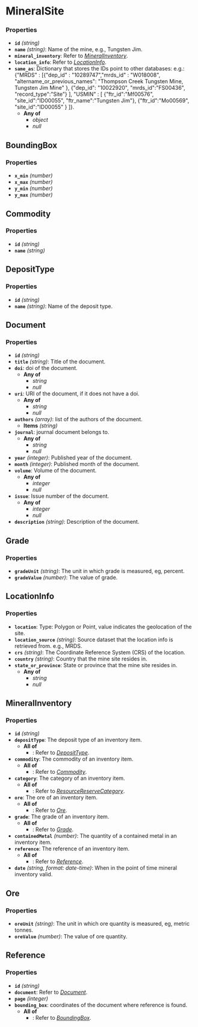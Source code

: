 # MineralSite

### Properties

- **`id`** *(string)*
- **`name`** *(string)*: Name of the mine, e.g., Tungsten Jim.
- **`mineral_inventory`**: Refer to *[MineralInventory](#MineralInventory)*.
- **`location_info`**: Refer to *[LocationInfo](#LocationInfo)*.
- **`same_as`**: Dictionary that stores the IDs point to other databases: e.g.: {"MRDS" : [{"dep_id" : "10289747","mrds_id" : "W018008",    "altername_or_previous_names": "Thompson Creek Tungsten Mine, Tungsten Jim Mine"    },    {"dep_id": "10022920",    "mrds_id":"FS00436",    "record_type":"Site"}  ],  "USMIN" : [  {"ftr_id":"Mf00576",  "site_id":"ID00055",  "ftr_name":"Tungsten Jim"},  {"ftr_id":"Mo00569",  "site_id":"ID00055"  }  ]}.
  - **Any of**
    - *object*
    - *null*

## BoundingBox

### Properties

- **`x_min`** *(number)*
- **`x_max`** *(number)*
- **`y_min`** *(number)*
- **`y_max`** *(number)*

## Commodity

### Properties

- **`id`** *(string)*
- **`name`** *(string)*

## DepositType

### Properties

- **`id`** *(string)*
- **`name`** *(string)*: Name of the deposit type.

## Document

### Properties

- **`id`** *(string)*
- **`title`** *(string)*: Title of the document.
- **`doi`**: doi of the document.
  - **Any of**
    - *string*
    - *null*
- **`uri`**: URI of the document, if it does not have a doi.
  - **Any of**
    - *string*
    - *null*
- **`authors`** *(array)*: list of the authors of the document.
  - **Items** *(string)*
- **`journal`**: journal document belongs to.
  - **Any of**
    - *string*
    - *null*
- **`year`** *(integer)*: Published year of the document.
- **`month`** *(integer)*: Published month of the document.
- **`volume`**: Volume of the document.
  - **Any of**
    - *integer*
    - *null*
- **`issue`**: Issue number of the document.
  - **Any of**
    - *integer*
    - *null*
- **`description`** *(string)*: Description of the document.

## Grade

### Properties

- **`gradeUnit`** *(string)*: The unit in which grade is measured, eg, percent.
- **`gradeValue`** *(number)*: The value of grade.

## LocationInfo

### Properties

- **`location`**: Type: Polygon or Point, value indicates the geolocation of the site.
- **`location_source`** *(string)*: Source dataset that the location info is retrieved from. e.g., MRDS.
- **`crs`** *(string)*: The Coordinate Reference System (CRS) of the location.
- **`country`** *(string)*: Country that the mine site resides in.
- **`state_or_province`**: State or province that the mine site resides in.
  - **Any of**
    - *string*
    - *null*

## MineralInventory

### Properties

- **`id`** *(string)*
- **`depositType`**: The deposit type of an inventory item.
  - **All of**
    - : Refer to *[DepositType](#DepositType)*.
- **`commodity`**: The commodity of an inventory item.
  - **All of**
    - : Refer to *[Commodity](#Commodity)*.
- **`category`**: The category of an inventory item.
  - **All of**
    - : Refer to *[ResourceReserveCategory](#ResourceReserveCategory)*.
- **`ore`**: The ore of an inventory item.
  - **All of**
    - : Refer to *[Ore](#Ore)*.
- **`grade`**: The grade of an inventory item.
  - **All of**
    - : Refer to *[Grade](#Grade)*.
- **`containedMetal`** *(number)*: The quantity of a contained metal in an inventory item.
- **`reference`**: The reference of an inventory item.
  - **All of**
    - : Refer to *[Reference](#Reference)*.
- **`date`** *(string, format: date-time)*: When in the point of time mineral inventory valid.

## Ore

### Properties

- **`oreUnit`** *(string)*: The unit in which ore quantity is measured, eg, metric tonnes.
- **`oreValue`** *(number)*: The value of ore quantity.

## Reference

### Properties

- **`id`** *(string)*
- **`document`**: Refer to *[Document](#Document)*.
- **`page`** *(integer)*
- **`bounding_box`**: coordinates of the document where reference is found.
  - **All of**
    - : Refer to *[BoundingBox](#BoundingBox)*.

